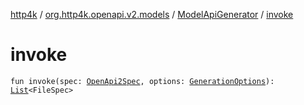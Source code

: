 [http4k](../../index.md) / [org.http4k.openapi.v2.models](../index.md) / [ModelApiGenerator](index.md) / [invoke](./invoke.md)

# invoke

`fun invoke(spec: `[`OpenApi2Spec`](../../org.http4k.openapi.v2/-open-api2-spec/index.md)`, options: `[`GenerationOptions`](../../org.http4k.openapi/-generation-options/index.md)`): `[`List`](https://kotlinlang.org/api/latest/jvm/stdlib/kotlin.collections/-list/index.html)`<FileSpec>`